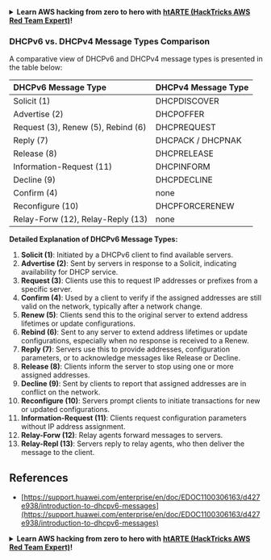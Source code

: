 

<details>

<summary><strong>Learn AWS hacking from zero to hero with</strong> <a href="https://training.hacktricks.xyz/courses/arte"><strong>htARTE (HackTricks AWS Red Team Expert)</strong></a><strong>!</strong></summary>

Other ways to support HackTricks:

* If you want to see your **company advertised in HackTricks** or **download HackTricks in PDF** Check the [**SUBSCRIPTION PLANS**](https://github.com/sponsors/carlospolop)!
* Get the [**official PEASS & HackTricks swag**](https://peass.creator-spring.com)
* Discover [**The PEASS Family**](https://opensea.io/collection/the-peass-family), our collection of exclusive [**NFTs**](https://opensea.io/collection/the-peass-family)
* **Join the** 💬 [**Discord group**](https://discord.gg/hRep4RUj7f) or the [**telegram group**](https://t.me/peass) or **follow** us on **Twitter** 🐦 [**@hacktricks_live**](https://twitter.com/hacktricks_live)**.**
* **Share your hacking tricks by submitting PRs to the** [**HackTricks**](https://github.com/carlospolop/hacktricks) and [**HackTricks Cloud**](https://github.com/carlospolop/hacktricks-cloud) github repos.

</details>

### DHCPv6 vs. DHCPv4 Message Types Comparison
A comparative view of DHCPv6 and DHCPv4 message types is presented in the table below:

| DHCPv6 Message Type | DHCPv4 Message Type |
|:-------------------|:-------------------|
| Solicit (1) | DHCPDISCOVER |
| Advertise (2) | DHCPOFFER |
| Request (3), Renew (5), Rebind (6) | DHCPREQUEST |
| Reply (7) | DHCPACK / DHCPNAK |
| Release (8) | DHCPRELEASE |
| Information-Request (11) | DHCPINFORM |
| Decline (9) | DHCPDECLINE |
| Confirm (4) | none |
| Reconfigure (10) | DHCPFORCERENEW |
| Relay-Forw (12), Relay-Reply (13) | none |

**Detailed Explanation of DHCPv6 Message Types:**

1. **Solicit (1)**: Initiated by a DHCPv6 client to find available servers.
2. **Advertise (2)**: Sent by servers in response to a Solicit, indicating availability for DHCP service.
3. **Request (3)**: Clients use this to request IP addresses or prefixes from a specific server.
4. **Confirm (4)**: Used by a client to verify if the assigned addresses are still valid on the network, typically after a network change.
5. **Renew (5)**: Clients send this to the original server to extend address lifetimes or update configurations.
6. **Rebind (6)**: Sent to any server to extend address lifetimes or update configurations, especially when no response is received to a Renew.
7. **Reply (7)**: Servers use this to provide addresses, configuration parameters, or to acknowledge messages like Release or Decline.
8. **Release (8)**: Clients inform the server to stop using one or more assigned addresses.
9. **Decline (9)**: Sent by clients to report that assigned addresses are in conflict on the network.
10. **Reconfigure (10)**: Servers prompt clients to initiate transactions for new or updated configurations.
11. **Information-Request (11)**: Clients request configuration parameters without IP address assignment.
12. **Relay-Forw (12)**: Relay agents forward messages to servers.
13. **Relay-Repl (13)**: Servers reply to relay agents, who then deliver the message to the client.

## References
* [https://support.huawei.com/enterprise/en/doc/EDOC1100306163/d427e938/introduction-to-dhcpv6-messages](https://support.huawei.com/enterprise/en/doc/EDOC1100306163/d427e938/introduction-to-dhcpv6-messages)


<details>

<summary><strong>Learn AWS hacking from zero to hero with</strong> <a href="https://training.hacktricks.xyz/courses/arte"><strong>htARTE (HackTricks AWS Red Team Expert)</strong></a><strong>!</strong></summary>

Other ways to support HackTricks:

* If you want to see your **company advertised in HackTricks** or **download HackTricks in PDF** Check the [**SUBSCRIPTION PLANS**](https://github.com/sponsors/carlospolop)!
* Get the [**official PEASS & HackTricks swag**](https://peass.creator-spring.com)
* Discover [**The PEASS Family**](https://opensea.io/collection/the-peass-family), our collection of exclusive [**NFTs**](https://opensea.io/collection/the-peass-family)
* **Join the** 💬 [**Discord group**](https://discord.gg/hRep4RUj7f) or the [**telegram group**](https://t.me/peass) or **follow** us on **Twitter** 🐦 [**@hacktricks_live**](https://twitter.com/hacktricks_live)**.**
* **Share your hacking tricks by submitting PRs to the** [**HackTricks**](https://github.com/carlospolop/hacktricks) and [**HackTricks Cloud**](https://github.com/carlospolop/hacktricks-cloud) github repos.

</details>



